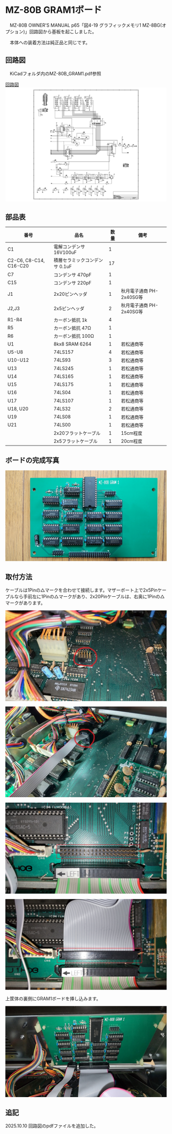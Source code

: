 # MZ-80B GRAM1ボード

　MZ-80B OWNER'S MANUAL p65「図4-19 グラフィックメモリ1 MZ-8BG(オプション)」回路図から基板を起こしました。

　本体への装着方法は純正品と同じです。

## 回路図
　KiCadフォルダ内のMZ-80B_GRAM1.pdf参照

[回路図](https://github.com/yanataka60/MZ-80B_GRAM1/blob/main/KiCAD/MZ-80B_GRAM1.pdf)
![回路図](https://github.com/yanataka60/MZ-80B_GRAM1/blob/main/KiCAD/MZ-80B_GRAM1_1.jpg)

## 部品表
|番号|品名|数量|備考|
| ------------ | ------------ | ------------ | ------------ |
|C1|電解コンデンサ 16V100uF|1||
|C2-C6, C8-C14, C16-C20|積層セラミックコンデンサ 0.1uF|17||
|C7|コンデンサ 470pF|1||
|C15|コンデンサ 220pF|1||
|J1|2x20ピンヘッダ|1|秋月電子通商 PH-2x40SG等|
|J2,J3|2x5ピンヘッダ|2|秋月電子通商 PH-2x40SG等|
|R1-R4|カーボン抵抗 1k|4||
|R5|カーボン抵抗 47Ω|1||
|R6|カーボン抵抗 100Ω|1||
|U1|8kx8 SRAM 6264|1|若松通商等|
|U5-U8|74LS157|4|若松通商等|
|U10-U12|74LS93|3|若松通商等|
|U13|74LS245|1|若松通商等|
|U14|74LS165|1|若松通商等|
|U15|74LS175|1|若松通商等|
|U16|74LS04|1|若松通商等|
|U17|74LS107|1|若松通商等|
|U18, U20|74LS32|2|若松通商等|
|U19|74LS08|1|若松通商等|
|U21|74LS00|1|若松通商等|
||2x20フラットケーブル|1|15cm程度|
||2x5フラットケーブル|1|20cm程度|

## ボードの完成写真
![MZ80B_GRAM1_01](https://github.com/yanataka60/MZ-80B_GRAM1/blob/main/JPEG/MZ80B_GRAM1_01.jpg)

## 取付方法
ケーブルは1Pinの△マークを合わせて接続します。マザーボート上で2x5Pinケーブルなら手前左に1Pinの△マークがあり、2x20Pinケーブルは、右奥に1Pinの△マークがあります。

![MZ80B_GRAM1_02](https://github.com/yanataka60/MZ-80B_GRAM1/blob/main/JPEG/MZ80B_GRAM1_02.jpg)

![MZ80B_GRAM1_03](https://github.com/yanataka60/MZ-80B_GRAM1/blob/main/JPEG/MZ80B_GRAM1_03.jpg)

![MZ80B_GRAM1_04](https://github.com/yanataka60/MZ-80B_GRAM1/blob/main/JPEG/MZ80B_GRAM1_04.jpg)

![MZ80B_GRAM1_05](https://github.com/yanataka60/MZ-80B_GRAM1/blob/main/JPEG/MZ80B_GRAM1_05.jpg)

上筐体の裏側にGRAM1ボードを挿し込みます。

![MZ80B_GRAM1_06](https://github.com/yanataka60/MZ-80B_GRAM1/blob/main/JPEG/MZ80B_GRAM1_06.jpg)

## 追記
2025.10.10 回路図のpdfファイルを追加した。

